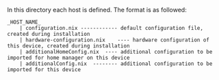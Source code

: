 In this directory each host is defined.
The format is as followed:

```
_HOST_NAME_
	| configuration.nix	------------ default configuration file, created during installation
	| hardware-configuration.nix	---- hardware configuration of this device, created during installation
	| additionalHomeConfig.nix	---- additional configuration to be imported for home manager on this device 
	| additionalConfig.nix	-------- additional configuration to be imported for this device
```